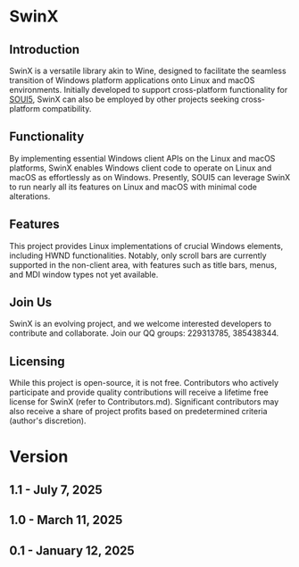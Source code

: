 <!-- README_EN.md -->
# SwinX

## Introduction
SwinX is a versatile library akin to Wine, designed to facilitate the seamless transition of Windows platform applications onto Linux and macOS environments. Initially developed to support cross-platform functionality for [SOUI5](https://github.com/soui4/soui), SwinX can also be employed by other projects seeking cross-platform compatibility.

## Functionality
By implementing essential Windows client APIs on the Linux and macOS platforms, SwinX enables Windows client code to operate on Linux and macOS as effortlessly as on Windows. Presently, SOUI5 can leverage SwinX to run nearly all its features on Linux and macOS with minimal code alterations.

## Features
This project provides Linux implementations of crucial Windows elements, including HWND functionalities. Notably, only scroll bars are currently supported in the non-client area, with features such as title bars, menus, and MDI window types not yet available.

## Join Us
SwinX is an evolving project, and we welcome interested developers to contribute and collaborate. Join our QQ groups: 229313785, 385438344.

## Licensing
While this project is open-source, it is not free. Contributors who actively participate and provide quality contributions will receive a lifetime free license for SwinX (refer to Contributors.md). Significant contributors may also receive a share of project profits based on predetermined criteria (author's discretion).

# Version
## 1.1 - July 7, 2025
## 1.0 - March 11, 2025
## 0.1 - January 12, 2025